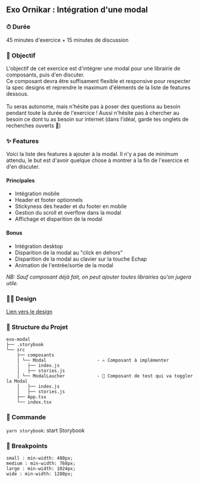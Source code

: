 ## Exo Ornikar : Intégration d'une modal

### ⏱ Durée

45 minutes d'exercice + 15 minutes de discussion

### 🎯 Objectif

L'objectif de cet exercice est d'intégrer une modal pour une librairie de composants, puis d'en discuter.<br/>
Ce composant devra être suffisament flexible et responsive pour respecter la spec designs et reprendre le maximum d'éléments de la liste de features dessous.<br/>
<br/>
Tu seras autonome, mais n'hésite pas à poser des questions au besoin pendant toute la durée de l'exercice !
Aussi n'hésite pas à chercher au besoin ce dont tu as besoin sur internet (dans l'idéal, garde tes onglets de recherches ouverts 👀)

### ✨ Features

Voici la liste des features à ajouter à la modal. Il n'y a pas de minimum attendu, le but est d'avoir quelque chose à montrer à la fin de l'exercice et d'en discuter.

#### Principales

- Intégration mobile
- Header et footer optionnels
- Stickyness des header et du footer en mobile
- Gestion du scroll et overflow dans la modal
- Affichage et disparition de la modal

#### Bonus

- Intégration desktop
- Disparition de la modal au "click en dehors"
- Disparition de la modal au clavier sur la touche Echap
- Animation de l'entrée/sortie de la modal

_NB: Sauf composant déjà fait, on peut ajouter toutes librairies qu'on jugera utile._

### 👩‍🎨 Design

[Lien vers le design](https://www.figma.com/file/S9j3lzxmLImOp0R8RHX0pt/02---Kitt---Components?node-id=413%3A3)

### 🏯 Structure du Projet

```
exo-modal
├── .storybook
└── src
    ├── composants
    │ └── Modal                   - ✍️ Composant à implémenter
    │   ├── index.js
    │   ├── stories.js
    │ └── ModalLaucher            - 🔘 Composant de test qui va toggler la Modal
    │   ├── index.js
    │   ├── stories.js
    ├── App.tsx
    └── index.tsx
```

### 🤖 Commande

`yarn storybook`: start Storybook

### 📱 Breakpoints

`small : min-width: 480px;`<br/>
`medium : min-width: 768px;`<br/>
`large : min-width: 1024px;`<br/>
`wide : min-width: 1280px;`<br/>
